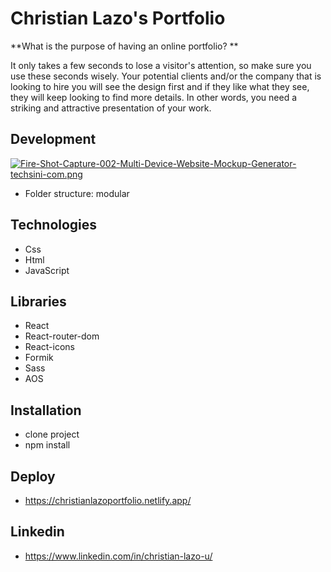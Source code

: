 # Christian Lazo's Portfolio

**What is the purpose of having an online portfolio? **

It only takes a few seconds to lose a visitor's attention, so make sure you use these seconds wisely. Your potential clients and/or the company that is looking to hire you will see the design first and if they like what they see, they will keep looking to find more details. In other words, you need a striking and attractive presentation of your work.

## Development

[![Fire-Shot-Capture-002-Multi-Device-Website-Mockup-Generator-techsini-com.png](https://i.postimg.cc/jdFZMLdd/Fire-Shot-Capture-002-Multi-Device-Website-Mockup-Generator-techsini-com.png)](https://postimg.cc/2VnQ6jZP)

- Folder structure: modular

## Technologies

- Css
- Html
- JavaScript

## Libraries

- React
- React-router-dom
- React-icons
- Formik
- Sass
- AOS

## Installation

- clone project
- npm install

## Deploy

- https://christianlazoportfolio.netlify.app/

## Linkedin

- https://www.linkedin.com/in/christian-lazo-u/
